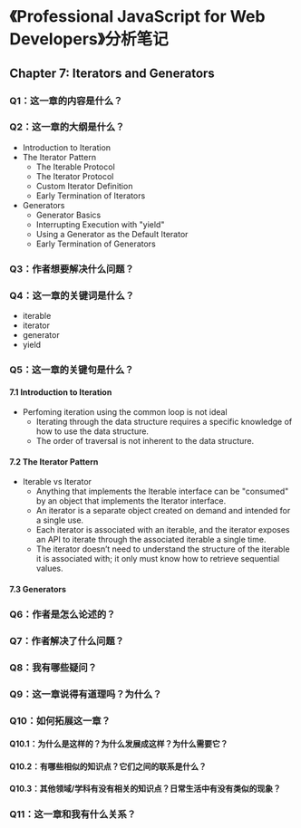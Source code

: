 # 《Professional JavaScript for Web Developers》分析笔记

## Chapter 7: Iterators and Generators

### Q1：这一章的内容是什么？

### Q2：这一章的大纲是什么？

- Introduction to Iteration
- The Iterator Pattern
  - The Iterable Protocol
  - The Iterator Protocol
  - Custom Iterator Definition
  - Early Termination of Iterators
- Generators
  - Generator Basics
  - Interrupting Execution with "yield"
  - Using a Generator as the Default Iterator
  - Early Termination of Generators

### Q3：作者想要解决什么问题？

### Q4：这一章的关键词是什么？

- iterable
- iterator
- generator
- yield

### Q5：这一章的关键句是什么？

#### 7.1 Introduction to Iteration

- Perfoming iteration using the common loop is not ideal
  - Iterating through the data structure requires a specific knowledge of how to use the data structure.
  - The order of traversal is not inherent to the data structure.

#### 7.2 The Iterator Pattern

- Iterable vs Iterator
  - Anything that implements the Iterable interface
    can be "consumed" by an object that implements the Iterator interface.
  - An iterator is a separate object created on demand and intended for a single use.
  - Each iterator is associated with an iterable,
    and the iterator exposes an API to iterate through the associated iterable a single time.
  - The iterator doesn’t need to understand the structure of the iterable it is associated with;
    it only must know how to retrieve sequential values.

#### 7.3 Generators

### Q6：作者是怎么论述的？

### Q7：作者解决了什么问题？

### Q8：我有哪些疑问？

### Q9：这一章说得有道理吗？为什么？

### Q10：如何拓展这一章？

#### Q10.1：为什么是这样的？为什么发展成这样？为什么需要它？

#### Q10.2：有哪些相似的知识点？它们之间的联系是什么？

#### Q10.3：其他领域/学科有没有相关的知识点？日常生活中有没有类似的现象？

### Q11：这一章和我有什么关系？

